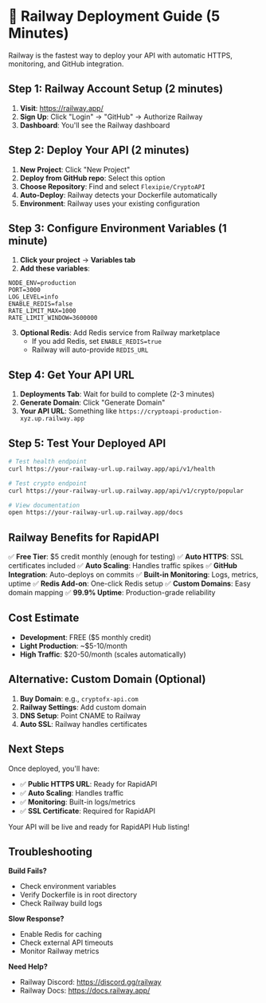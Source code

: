 # 🚄 Railway Deployment Guide (5 Minutes)

Railway is the fastest way to deploy your API with automatic HTTPS, monitoring, and GitHub integration.

## Step 1: Railway Account Setup (2 minutes)

1. **Visit**: https://railway.app/
2. **Sign Up**: Click "Login" → "GitHub" → Authorize Railway
3. **Dashboard**: You'll see the Railway dashboard

## Step 2: Deploy Your API (2 minutes)

1. **New Project**: Click "New Project"
2. **Deploy from GitHub repo**: Select this option
3. **Choose Repository**: Find and select `Flexipie/CryptoAPI`
4. **Auto-Deploy**: Railway detects your Dockerfile automatically
5. **Environment**: Railway uses your existing configuration

## Step 3: Configure Environment Variables (1 minute)

1. **Click your project** → **Variables tab**
2. **Add these variables**:
```
NODE_ENV=production
PORT=3000
LOG_LEVEL=info
ENABLE_REDIS=false
RATE_LIMIT_MAX=1000
RATE_LIMIT_WINDOW=3600000
```

3. **Optional Redis**: Add Redis service from Railway marketplace
   - If you add Redis, set `ENABLE_REDIS=true`
   - Railway will auto-provide `REDIS_URL`

## Step 4: Get Your API URL

1. **Deployments Tab**: Wait for build to complete (2-3 minutes)
2. **Generate Domain**: Click "Generate Domain"
3. **Your API URL**: Something like `https://cryptoapi-production-xyz.up.railway.app`

## Step 5: Test Your Deployed API

```bash
# Test health endpoint
curl https://your-railway-url.up.railway.app/api/v1/health

# Test crypto endpoint
curl https://your-railway-url.up.railway.app/api/v1/crypto/popular

# View documentation
open https://your-railway-url.up.railway.app/docs
```

## Railway Benefits for RapidAPI

✅ **Free Tier**: $5 credit monthly (enough for testing)
✅ **Auto HTTPS**: SSL certificates included
✅ **Auto Scaling**: Handles traffic spikes
✅ **GitHub Integration**: Auto-deploys on commits
✅ **Built-in Monitoring**: Logs, metrics, uptime
✅ **Redis Add-on**: One-click Redis setup
✅ **Custom Domains**: Easy domain mapping
✅ **99.9% Uptime**: Production-grade reliability

## Cost Estimate

- **Development**: FREE ($5 monthly credit)
- **Light Production**: ~$5-10/month
- **High Traffic**: $20-50/month (scales automatically)

## Alternative: Custom Domain (Optional)

1. **Buy Domain**: e.g., `cryptofx-api.com`
2. **Railway Settings**: Add custom domain
3. **DNS Setup**: Point CNAME to Railway
4. **Auto SSL**: Railway handles certificates

## Next Steps

Once deployed, you'll have:
- ✅ **Public HTTPS URL**: Ready for RapidAPI
- ✅ **Auto Scaling**: Handles traffic
- ✅ **Monitoring**: Built-in logs/metrics
- ✅ **SSL Certificate**: Required for RapidAPI

Your API will be live and ready for RapidAPI Hub listing!

## Troubleshooting

**Build Fails?**
- Check environment variables
- Verify Dockerfile is in root directory
- Check Railway build logs

**Slow Response?**
- Enable Redis for caching
- Check external API timeouts
- Monitor Railway metrics

**Need Help?**
- Railway Discord: https://discord.gg/railway
- Railway Docs: https://docs.railway.app/